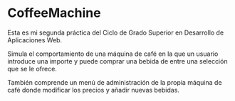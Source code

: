 # CoffeeMachine

Esta es mi segunda práctica del Ciclo de Grado Superior en Desarrollo de Aplicaciones Web.

Simula el comportamiento de una máquina de café en la que un usuario introduce una importe y puede comprar una bebida de entre una selección que se le ofrece.

También comprende un menú de administración de la propia máquina de café donde modificar los precios y añadir nuevas bebidas.
